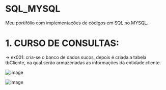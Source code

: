 # SQL_MYSQL
Meu portifólio com implementações de códigos em SQL no MYSQL. 

# 1. CURSO DE CONSULTAS:

-> ex001: cria-se o banco de dados sucos, depois é criada a tabela tbCliente, na qual serão armazenadas as informações da entidade cliente.

![image](https://user-images.githubusercontent.com/50182271/126996025-a1b727b8-791c-4222-af58-02021f6e28ae.png)

![image](https://user-images.githubusercontent.com/50182271/126996265-2a294db1-421b-4785-bd4f-285c27fa5e89.png)

